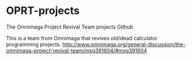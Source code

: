 OPRT-projects
=============

The Omnimaga Project Revival Team projects Github


This is a team from Omnimaga that revives old/dead calculator programming projects.
http://www.omnimaga.org/general-discussion/the-omnimaga-project-revival-team/msg391604/#msg391604
